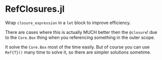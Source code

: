 # RefClosures.jl
Wrap `closure_expression` in a `let` block to improve efficiency.


There are cases where this is actually MUCH better then the `@closure`! due to the `Core.Box` thing when you referencing something in the outer scope. 

It solve the `Core.Box` most of the time easily. But of course you can use `Ref{T}()` many time to solve it, so there are simpler solutions sometime.
